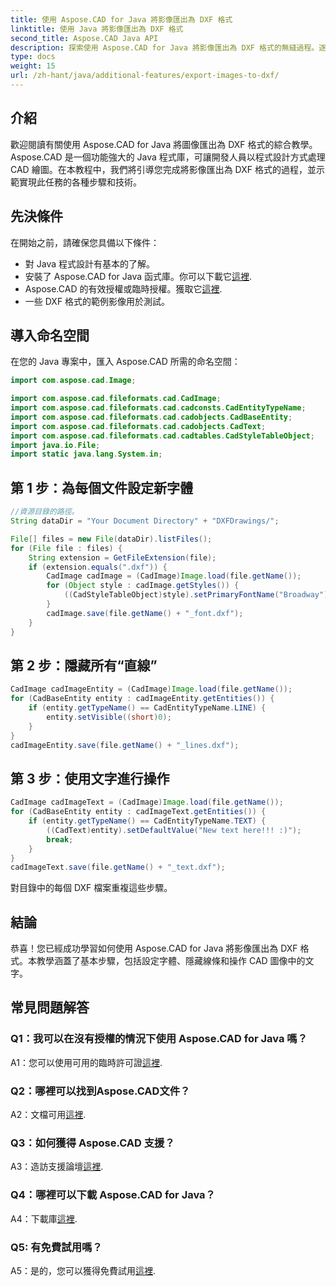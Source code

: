 ```yaml
---
title: 使用 Aspose.CAD for Java 將影像匯出為 DXF 格式
linktitle: 使用 Java 將影像匯出為 DXF 格式
second_title: Aspose.CAD Java API
description: 探索使用 Aspose.CAD for Java 將影像匯出為 DXF 格式的無縫過程。逐步指南、常見問題等。
type: docs
weight: 15
url: /zh-hant/java/additional-features/export-images-to-dxf/
---
```

## 介紹

歡迎閱讀有關使用 Aspose.CAD for Java 將圖像匯出為 DXF 格式的綜合教學。 Aspose.CAD 是一個功能強大的 Java 程式庫，可讓開發人員以程式設計方式處理 CAD 繪圖。在本教程中，我們將引導您完成將影像匯出為 DXF 格式的過程，並示範實現此任務的各種步驟和技術。

## 先決條件

在開始之前，請確保您具備以下條件：

- 對 Java 程式設計有基本的了解。
- 安裝了 Aspose.CAD for Java 函式庫。你可以下載它[這裡](https://releases.aspose.com/cad/java/).
- Aspose.CAD 的有效授權或臨時授權。獲取它[這裡](https://purchase.aspose.com/temporary-license/).
- 一些 DXF 格式的範例影像用於測試。

## 導入命名空間

在您的 Java 專案中，匯入 Aspose.CAD 所需的命名空間：

```java
import com.aspose.cad.Image;

import com.aspose.cad.fileformats.cad.CadImage;
import com.aspose.cad.fileformats.cad.cadconsts.CadEntityTypeName;
import com.aspose.cad.fileformats.cad.cadobjects.CadBaseEntity;
import com.aspose.cad.fileformats.cad.cadobjects.CadText;
import com.aspose.cad.fileformats.cad.cadtables.CadStyleTableObject;
import java.io.File;
import static java.lang.System.in;
```

## 第 1 步：為每個文件設定新字體

```java
//資源目錄的路徑。
String dataDir = "Your Document Directory" + "DXFDrawings/";

File[] files = new File(dataDir).listFiles();
for (File file : files) {
    String extension = GetFileExtension(file);
    if (extension.equals(".dxf")) {
        CadImage cadImage = (CadImage)Image.load(file.getName());
        for (Object style : cadImage.getStyles()) {
            ((CadStyleTableObject)style).setPrimaryFontName("Broadway");
        }
        cadImage.save(file.getName() + "_font.dxf");
    }
}
```

## 第 2 步：隱藏所有“直線”

```java
CadImage cadImageEntity = (CadImage)Image.load(file.getName());
for (CadBaseEntity entity : cadImageEntity.getEntities()) {
    if (entity.getTypeName() == CadEntityTypeName.LINE) {
        entity.setVisible((short)0);
    }
}
cadImageEntity.save(file.getName() + "_lines.dxf");
```

## 第 3 步：使用文字進行操作

```java
CadImage cadImageText = (CadImage)Image.load(file.getName());
for (CadBaseEntity entity : cadImageText.getEntities()) {
    if (entity.getTypeName() == CadEntityTypeName.TEXT) {
        ((CadText)entity).setDefaultValue("New text here!!! :)");
        break;
    }
}
cadImageText.save(file.getName() + "_text.dxf");
```

對目錄中的每個 DXF 檔案重複這些步驟。

## 結論

恭喜！您已經成功學習如何使用 Aspose.CAD for Java 將影像匯出為 DXF 格式。本教學涵蓋了基本步驟，包括設定字體、隱藏線條和操作 CAD 圖像中的文字。

## 常見問題解答

### Q1：我可以在沒有授權的情況下使用 Aspose.CAD for Java 嗎？

 A1：您可以使用可用的臨時許可證[這裡](https://purchase.aspose.com/temporary-license/).

### Q2：哪裡可以找到Aspose.CAD文件？

 A2：文檔可用[這裡](https://reference.aspose.com/cad/java/).

### Q3：如何獲得 Aspose.CAD 支援？

 A3：造訪支援論壇[這裡](https://forum.aspose.com/c/cad/19).

### Q4：哪裡可以下載 Aspose.CAD for Java？

 A4：下載庫[這裡](https://releases.aspose.com/cad/java/).

### Q5: 有免費試用嗎？

 A5：是的，您可以獲得免費試用[這裡](https://releases.aspose.com/).